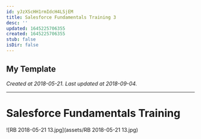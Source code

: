 ```yaml
---
id: yJzXScHH1rmIdcH4LSjEM
title: Salesforce Fundamentals Training 3
desc: ''
updated: 1645225706355
created: 1645225706355
stub: false
isDir: false
---
```

My Template
---

_Created at 2018-05-21._
_Last updated at 2018-09-04._




---

# Salesforce Fundamentals Training


![RB 2018-05-21 13.jpg](assets/RB 2018-05-21 13.jpg)

